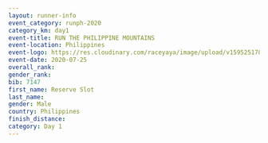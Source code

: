 ```yaml
--- 
layout: runner-info 
event_category: runph-2020 
category_km: day1 
event-title: RUN THE PHILIPPINE MOUNTAINS 
event-location: Philippines 
event-logo: https://res.cloudinary.com/raceyaya/image/upload/v1595251780/logo/2020/Image_ds2u6w.jpg 
event-date: 2020-07-25 
overall_rank: 
gender_rank: 
bib: 7147
first_name: Reserve Slot
last_name: 
gender: Male
country: Philippines
finish_distance: 
category: Day 1
--- 
```


